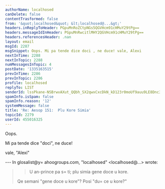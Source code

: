 ```yaml
---
authorName: localhosed
canDelete: false
contentTrasformed: false
from: '&quot;localhosed&quot; &lt;localhosed@...&gt;'
headers.inReplyToHeader: PGpuMnRoZCtpNGs5QGVHcm91cHMuY29tPg==
headers.messageIdInHeader: PGpuMnRwcitlMHY2QGVHcm91cHMuY29tPg==
headers.referencesHeader: .nan
layout: email
msgId: 2287
msgSnippet: Oops. Mi pa tende dice doci , ne duce! vale, Alexi
nextInTime: 2288
nextInTopic: 2288
numMessagesInTopic: 4
postDate: '1335163515'
prevInTime: 2286
prevInTopic: 2286
profile: localhosed
replyTo: LIST
senderId: lssPkane-NSBrwvAXut_QQbh_SX2qwxCxcDkN_kD123r0moUf9auu9LE8Dnc36MG3d_D6R2cur6VmgPyPyiXvaZ3_ERn25oy7r4
spamInfo.isSpam: false
spamInfo.reason: '12'
systemMessage: false
title: 'Re: Aesop 151:  Plu Kore Simia'
topicId: 2279
userId: 455016325
---
```


Oops.

Mi pa tende dice "doci", ne duce!

vale,
"Alexi"

--- In glosalist@y=
ahoogroups.com, "localhosed" <localhosed@...> wrote:
>
> > U an-prince pa s=
ti; plu simia gene doce u kore.
> 
> Qe semani "gene doce u kore"? Posi "du=
ce u kore?"




